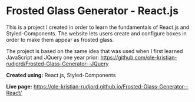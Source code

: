 # Frosted Glass Generator - React.js

This is a project I created in order to learn the fundamentals of React.js and Styled-Components.
The website lets users create and configure boxes in order to make them appear as frosted glass.

The project is based on the same idea that was used when I first learned JavaScript and JQuery one year prior: 
https://github.com/ole-kristian-rudjord/Frosted-Glass-Generator--JQuery

<b>Created using:</b> React.js, Styled-Components

<b>Live page:</b> https://ole-kristian-rudjord.github.io/Frosted-Glass-Generator--React/
